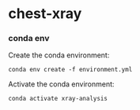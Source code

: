 # chest-xray


### conda env
Create the conda environment: 

`conda env create -f environment.yml`

Activate the conda environment:

`conda activate xray-analysis`
